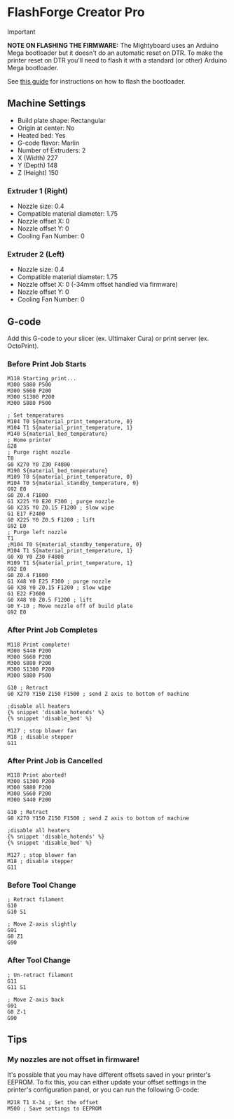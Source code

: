 # FlashForge Creator Pro

> [!IMPORTANT]
> **NOTE ON FLASHING THE FIRMWARE:**
> The Mightyboard uses an Arduino Mega bootloader but it doesn't do an automatic reset on DTR. To make the printer reset on DTR you'll need to flash it with a standard (or other) Arduino Mega bootloader.
>
> See [this guide](https://github.com/felipeksw/CreatorPro-Marlin-Cura/tree/main/Bootloader) for instructions on how to flash the bootloader.

## Machine Settings

- Build plate shape: Rectangular
- Origin at center: No
- Heated bed: Yes
- G-code flavor: Marlin
- Number of Extruders: 2
- X (Width) 227
- Y (Depth) 148
- Z (Height) 150

### Extruder 1 (Right)

- Nozzle size: 0.4
- Compatible material diameter: 1.75
- Nozzle offset X: 0
- Nozzle offset Y: 0
- Cooling Fan Number: 0

### Extruder 2 (Left)
- Nozzle size: 0.4
- Compatible material diameter: 1.75
- Nozzle offset X: 0 (-34mm offset handled via firmware)
- Nozzle offset Y: 0
- Cooling Fan Number: 0

## G-code

Add this G-code to your slicer (ex. Ultimaker Cura) or print server (ex. OctoPrint).

### Before Print Job Starts

```gcode
M118 Starting print...
M300 S880 P500
M300 S660 P200
M300 S1300 P200
M300 S880 P500

; Set temperatures
M104 T0 S{material_print_temperature, 0}
M104 T1 S{material_print_temperature, 1}
M140 S{material_bed_temperature}
; Home printer
G28
; Purge right nozzle
T0
G0 X270 Y0 Z30 F4800
M190 S{material_bed_temperature}
M109 T0 S{material_print_temperature, 0}
M104 T0 S{material_standby_temperature, 0}
G92 E0
G0 Z0.4 F1800
G1 X225 Y0 E20 F300 ; purge nozzle
G0 X235 Y0 Z0.15 F1200 ; slow wipe
G1 E17 F2400
G0 X225 Y0 Z0.5 F1200 ; lift
G92 E0
; Purge left nozzle
T1
;M104 T0 S{material_standby_temperature, 0}
M104 T1 S{material_print_temperature, 1}
G0 X0 Y0 Z30 F4800
M109 T1 S{material_print_temperature, 1}
G92 E0
G0 Z0.4 F1800
G1 X48 Y0 E25 F300 ; purge nozzle
G0 X38 Y0 Z0.15 F1200 ; slow wipe
G1 E22 F3600
G0 X48 Y0 Z0.5 F1200 ; lift
G0 Y-10 ; Move nozzle off of build plate
G92 E0
```

### After Print Job Completes

```gcode
M118 Print complete!
M300 S440 P200
M300 S660 P200
M300 S880 P200
M300 S1300 P200
M300 S880 P500

G10 ; Retract
G0 X270 Y150 Z150 F1500 ; send Z axis to bottom of machine

;disable all heaters
{% snippet 'disable_hotends' %}
{% snippet 'disable_bed' %}

M127 ; stop blower fan
M18 ; disable stepper
G11
```

### After Print Job is Cancelled

```gcode
M118 Print aborted!
M300 S1300 P200
M300 S880 P200
M300 S660 P200
M300 S440 P200

G10 ; Retract
G0 X270 Y150 Z150 F1500 ; send Z axis to bottom of machine

;disable all heaters
{% snippet 'disable_hotends' %}
{% snippet 'disable_bed' %}

M127 ; stop blower fan
M18 ; disable stepper
G11
```

### Before Tool Change

```gcode
; Retract filament
G10
G10 S1

; Move Z-axis slightly
G91
G0 Z1
G90
```

### After Tool Change

```gcode
; Un-retract filament
G11
G11 S1

; Move Z-axis back
G91
G0 Z-1
G90
```

## Tips

### My nozzles are not offset in firmware!

It's possible that you may have different offsets saved in your printer's EEPROM. To fix this, you can either update your offset settings in the printer's configuration panel, or you can run the following G-code:

```gcode
M218 T1 X-34 ; Set the offset
M500 ; Save settings to EEPROM
```
